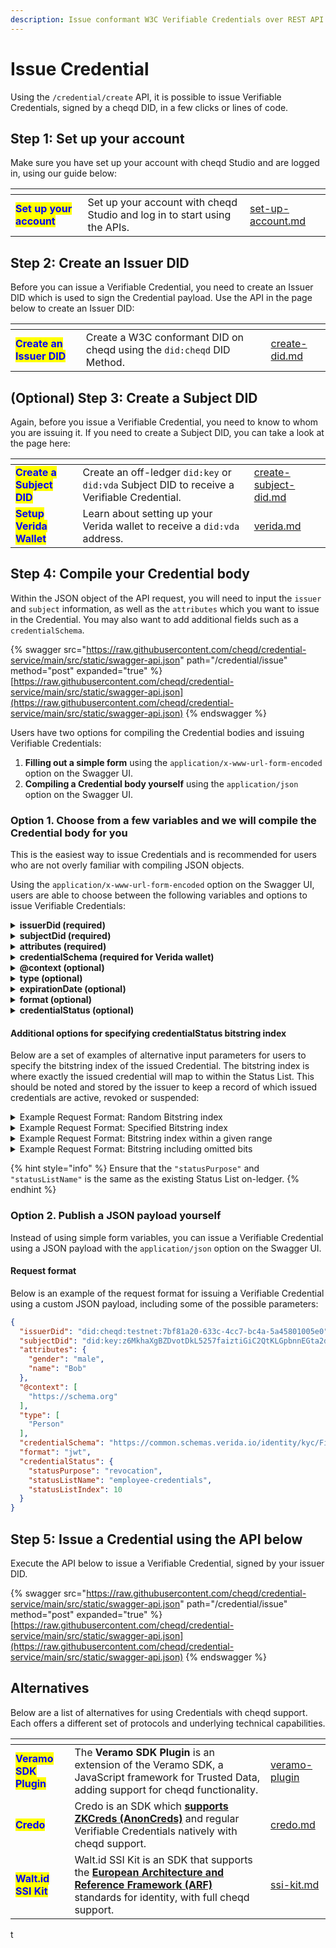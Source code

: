 ```yaml
---
description: Issue conformant W3C Verifiable Credentials over REST API
---
```


# Issue Credential

Using the `/credential/create` API, it is possible to issue Verifiable Credentials, signed by a cheqd DID, in a few clicks or lines of code.&#x20;

## Step 1: Set up your account

Make sure you have set up your account with cheqd Studio and are logged in, using our guide below:

<table data-card-size="large" data-view="cards"><thead><tr><th></th><th></th><th data-hidden data-card-target data-type="content-ref"></th></tr></thead><tbody><tr><td><mark style="color:blue;"><strong>Set up your account</strong></mark></td><td>Set up your account with cheqd Studio and log in to start using the APIs.</td><td><a href="../set-up-account.md">set-up-account.md</a></td></tr></tbody></table>

## Step 2: Create an Issuer DID

Before you can issue a Verifiable Credential, you need to create an Issuer DID which is used to sign the Credential payload. Use the API in the page below to create an Issuer DID:

<table data-card-size="large" data-view="cards"><thead><tr><th></th><th></th><th data-hidden data-card-target data-type="content-ref"></th></tr></thead><tbody><tr><td><mark style="color:blue;"><strong>Create an Issuer DID</strong></mark></td><td>Create a W3C conformant DID on cheqd using the <code>did:cheqd</code> DID Method.</td><td><a href="../dids/create-did.md">create-did.md</a></td></tr></tbody></table>

## (Optional) Step 3: Create a Subject DID

Again, before you issue a Verifiable Credential, you need to know to whom you are issuing it. If you need to create a Subject DID, you can take a look at the page here:

<table data-card-size="large" data-view="cards"><thead><tr><th></th><th></th><th data-hidden data-card-target data-type="content-ref"></th></tr></thead><tbody><tr><td><mark style="color:blue;"><strong>Create a Subject DID</strong></mark></td><td>Create an off-ledger <code>did:key</code> or <code>did:vda</code> Subject DID to receive a Verifiable Credential.</td><td><a href="../dids/create-subject-did.md">create-subject-did.md</a></td></tr><tr><td><mark style="color:blue;"><strong>Setup Verida Wallet</strong></mark></td><td>Learn about setting up your Verida wallet to receive a <code>did:vda</code> address.</td><td><a href="verida.md">verida.md</a></td></tr></tbody></table>

## Step 4: Compile your Credential body

Within the JSON object of the API request, you will need to input the `issuer` and `subject` information, as well as the `attributes` which you want to issue in the Credential. You may also want to add additional fields such as a `credentialSchema`.

{% swagger src="https://raw.githubusercontent.com/cheqd/credential-service/main/src/static/swagger-api.json" path="/credential/issue" method="post" expanded="true" %}
[https://raw.githubusercontent.com/cheqd/credential-service/main/src/static/swagger-api.json](https://raw.githubusercontent.com/cheqd/credential-service/main/src/static/swagger-api.json)
{% endswagger %}

Users have two options for compiling the Credential bodies and issuing Verifiable Credentials:

1. **Filling out a simple form** using the `application/x-www-url-form-encoded` option on the Swagger UI.
2. **Compiling a Credential body yourself** using the `application/json` option on the Swagger UI.

### Option 1. Choose from a few variables and we will compile the Credential body for you

This is the easiest way to issue Credentials and is recommended for users who are not overly familiar with compiling JSON objects.&#x20;

Using the `application/x-www-url-form-encoded` option on the Swagger UI, users are able to choose between the following variables and options to issue Verifiable Credentials:

<details>

<summary><strong>issuerDid (required)</strong></summary>

This is the DID of the Credential issuer, created in [Step 2](issue-credential.md#step-2-create-an-issuer-did). This needs to be a `did:cheqd` DID. For example:

```json
did:cheqd:testnet:7bf81a20-633c-4cc7-bc4a-5a45801005e0
```

</details>

<details>

<summary><strong>subjectDid (required)</strong></summary>

This is the DID of the Credential subject, created in [Step ](issue-credential.md#step-2-create-an-issuer-did)[3](issue-credential.md#optional-step-3-create-a-subject-did). This needs to be a `did:key` or `did:vda` DID. For example:

```json
did:key:z6MkhaXgBZDvotDkL5257faiztiGiC2QtKLGpbnnEGta2doK
```

</details>

<details>

<summary><strong>attributes (required)</strong></summary>

These are the claims or attributes attested to within the Verifiable Credential. This must be a JSON object, following the [syntax defined in the Verifiable Credential Data Model](https://www.w3.org/TR/vc-data-model/). For example:

```json
{
  "name": "Bob",
  "gender": "male"
}
```

</details>

<details>

<summary><strong>credentialSchema (required for Verida wallet)</strong></summary>

This is the Schema which the Credential body takes the form of. For the Verida wallet, to display a credential, it needs to have a schema associated with it.&#x20;

```json
https://common.schemas.verida.io/health/pathology/tests/covid19/pcr/v0.1.0/schema.json
```

</details>

<details>

<summary><strong>@context (optional)</strong></summary>

This is an optional property that defines semantic information about the Credential, conforming to the [@contexts section of the Verifiable Credential Data Model](https://www.w3.org/TR/vc-data-model/#contexts). For example:

```json
https://www.w3.org/2018/credentials/v1
```

</details>

<details>

<summary><strong>type (optional)</strong></summary>

This is an optional property that defines information about the type of Verifiable Credential, conforming to the [types section of the Verifiable Credential Data Model](https://www.w3.org/TR/vc-data-model/#types). For example:

```json
VerifiableCredential
```

</details>

<details>

<summary><strong>expirationDate (optional)</strong></summary>

This is an optional property that defines information about the expiration date of a Verifiable Credential, conforming to the [expiration section of the Verifiable Credentials Data Model](https://www.w3.org/TR/vc-data-model/#expiration). For example:

```json
2023-06-08T13:49:28.000Z
```

</details>

<details>

<summary><strong>format (optional)</strong></summary>

Format of the Verifiable Credential. Defaults to VC-JWT.

* jwt (VC-JWT)
* lds (JSON-LD)

</details>

<details>

<summary><strong>credentialStatus (optional)</strong></summary>

`credentialStatus` properties for VC revocation or suspension. Takes `statusListName` and `statusListPurpose` as inputs. If you have already created a Status List, you can include the same inputs here to map this issued credential within the created bitstring.&#x20;

Note that this is the same for [unencrypted Status Lists](../status-lists/) and for [encrypted Status Lists](../payments/charge.md). For example:

```json
{
  "statusPurpose": "revocation",
  "statusListName": "employee-credentials"
}
```

</details>

#### Additional options for specifying credentialStatus bitstring index

Below are a set of examples of alternative input parameters for users to specify the bitstring index of the issued Credential. The bitstring index is where exactly the issued credential will map to within the Status List. This should be noted and stored by the issuer to keep a record of which issued credentials are active, revoked or suspended:

<details>

<summary>Example Request Format: Random Bitstring index</summary>

```json
{
  "statusPurpose": "revocation",
  "statusListName": "employee-credentials"
}

```

</details>

<details>

<summary>Example Request Format: Specified Bitstring index</summary>

```json
{
  "statusPurpose": "revocation",
  "statusListName": "employee-credentials",
  "statusListIndex": 1543
}

```

</details>

<details>

<summary>Example Request Format: Bitstring index within a given range</summary>

```json
{
  "statusPurpose": "revocation",
  "statusListName": "employee-credentials"
  "statusListRangeStart": 1000,
  "statusListRangeEnd": 2000
}
```

</details>

<details>

<summary>Example Request Format: Bitstring including omitted bits </summary>

```json
{
  "statusPurpose": "revocation",
  "statusListName": "employee-credentials"
  "statusListRangeStart": 1000,
  "statusListRangeEnd": 2000,
  "indexNotIn": 1001. 1264. 1268, 1854
}

```

</details>

{% hint style="info" %}
Ensure that the `"statusPurpose"` and `"statusListName"` is the same as the existing Status List on-ledger.
{% endhint %}

### Option 2. Publish a JSON payload yourself

Instead of using simple form variables, you can issue a Verifiable Credential using a JSON payload with the `application/json` option on the Swagger UI.&#x20;

#### Request format

Below is an example of the request format for issuing a Verifiable Credential using a custom JSON payload, including some of the possible parameters:

```json
{
  "issuerDid": "did:cheqd:testnet:7bf81a20-633c-4cc7-bc4a-5a45801005e0",
  "subjectDid": "did:key:z6MkhaXgBZDvotDkL5257faiztiGiC2QtKLGpbnnEGta2doK",
  "attributes": {
    "gender": "male",
    "name": "Bob"
  },
  "@context": [
    "https://schema.org"
  ],
  "type": [
    "Person"
  ],
  "credentialSchema": "https://common.schemas.verida.io/identity/kyc/FinClusive/individual-basic/v0.1.0/schema.json",
  "format": "jwt",
  "credentialStatus": {
    "statusPurpose": "revocation",
    "statusListName": "employee-credentials",
    "statusListIndex": 10
  }
}
```

## Step 5: Issue a Credential using the API below

Execute the API below to issue a Verifiable Credential, signed by your issuer DID.

{% swagger src="https://raw.githubusercontent.com/cheqd/credential-service/main/src/static/swagger-api.json" path="/credential/issue" method="post" expanded="true" %}
[https://raw.githubusercontent.com/cheqd/credential-service/main/src/static/swagger-api.json](https://raw.githubusercontent.com/cheqd/credential-service/main/src/static/swagger-api.json)
{% endswagger %}

## Alternatives

Below are a list of alternatives for using Credentials with cheqd support. Each offers a different set of protocols and underlying technical capabilities.

<table data-view="cards" data-full-width="false"><thead><tr><th></th><th></th><th data-hidden data-card-target data-type="content-ref"></th></tr></thead><tbody><tr><td><mark style="color:blue;"><strong>Veramo SDK Plugin</strong></mark></td><td>The <strong>Veramo SDK Plugin</strong> is an extension of the Veramo SDK, a JavaScript framework for Trusted Data, adding support for cheqd functionality.</td><td><a href="../../sdk/veramo-plugin/">veramo-plugin</a></td></tr><tr><td><mark style="color:blue;"><strong>Credo</strong></mark></td><td>Credo is an SDK which <a href="https://hyperledger.github.io/anoncreds-spec/"><strong>supports ZKCreds (AnonCreds)</strong></a> and regular Verifiable Credentials natively with cheqd support. </td><td><a href="../../sdk/credo.md">credo.md</a></td></tr><tr><td><mark style="color:blue;"><strong>Walt.id SSI Kit</strong></mark></td><td>Walt.id SSI Kit is an SDK that supports the <a href="https://digital-strategy.ec.europa.eu/en/library/european-digital-identity-architecture-and-reference-framework-outline"><strong>European Architecture and Reference Framework (ARF)</strong></a> standards for identity, with full cheqd support. </td><td><a href="../../sdk/ssi-kit.md">ssi-kit.md</a></td></tr></tbody></table>

t
